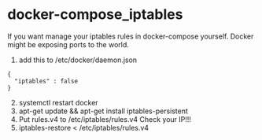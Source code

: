 # docker-compose_iptables
If you want manage your iptables rules in docker-compose yourself. Docker might be exposing ports to the world.
1) add this to /etc/docker/daemon.json
```
{
  "iptables" : false
}
```
2) systemctl restart docker
3) apt-get update && apt-get install iptables-persistent
4) Put rules.v4 to /etc/iptables/rules.v4  Check your IP!!!
5) iptables-restore < /etc/iptables/rules.v4
